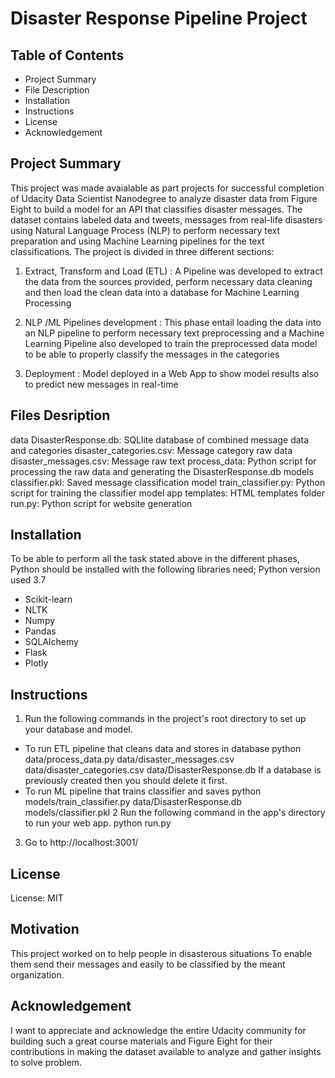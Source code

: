 # Disaster Response Pipeline Project
## Table of Contents
* Project Summary
* File Description
* Installation
* Instructions
* License
* Acknowledgement
## Project Summary
This project was made avaialable as part projects for successful completion of Udacity Data Scientist Nanodegree to analyze disaster data from Figure Eight to build a model for an API that classifies disaster messages. The dataset contains labeled data and tweets, messages from real-life disasters using Natural Language Process (NLP) to perform necessary text preparation and using Machine Learning pipelines for the text classifications.
The project is divided in three different sections:

1. Extract, Transform and Load (ETL) : A Pipeline was developed to extract the data from the sources provided, perform necessary data cleaning and then load the clean data into a database for Machine Learning Processing

2. NLP /ML Pipelines development : This phase entail loading the data into an NLP pipeline to perform necessary text preprocessing and a Machine Learning Pipeline also developed to train the preprocessed data model to be able to properly classify the messages in the categories

3. Deployment : Model deployed in a Web App to show model results also to predict new messages in real-time

## Files Desription
data DisasterResponse.db: SQLlite database of combined message data and categories disaster_categories.csv: Message category raw data disaster_messages.csv: Message raw text process_data: Python script for processing the raw data and generating the DisasterResponse.db models classifier.pkl: Saved message classification model train_classifier.py: Python script for training the classifier model app templates: HTML templates folder run.py: Python script for website generation

## Installation
To be able to perform all the task stated above in the different phases, Python should be installed with the following libraries need; Python version used 3.7

* Scikit-learn
* NLTK
* Numpy
* Pandas
* SQLAlchemy
* Flask
* Plotly

## Instructions

1. Run the following commands in the project's root directory to set up your database and model.

* To run ETL pipeline that cleans data and stores in database python data/process_data.py data/disaster_messages.csv data/disaster_categories.csv data/DisasterResponse.db If a database is previously created then you should delete it first.
* To run ML pipeline that trains classifier and saves python models/train_classifier.py data/DisasterResponse.db models/classifier.pkl
2 Run the following command in the app's directory to run your web app. python run.py

3. Go to http://localhost:3001/

## License
License: MIT

## Motivation
This project worked on to help people in disasterous situations To enable them send their messages and easily to be classified by the meant organization.

## Acknowledgement
I want to appreciate and acknowledge the entire Udacity community for building such a great course materials and Figure Eight for their contributions in making the dataset available to analyze and gather insights to solve problem.

